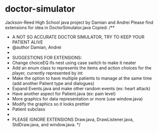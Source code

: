 # doctor-simulator
Jackson-Reed High School java project by Damian and Andrei
Please find extensions for idea in DoctorSimulator.java
Copied:
/**
 * A NOT SO ACCURATE DOCTOR SIMULATOR, TRY TO KEEP YOUR PATIENT ALIVE
 * @author Damian, Andrei
 * 
 * SUGGESTIONS FOR EXTENSIONS: 
 *  Change choiceEQ ifs nest using case switch to make it neater
 *  Add an enum class to represents the items and action choices for the player, currently represented by int
 *  Make the option to have multiple patients to manage at the same time (add another Patient type and dialogues)
 *  Expand Events.java and make other random events (ex: heart attack)
 *  Have another aspect for Patient.java (ex: pain level)
 *  More graphics for data representation or more (use window.java)
 *  Modify the graphics so it looks prettier
 *  Patient subclass
 * 
 *  PLEASE IGNORE EXTENSIONS Draw.java, DrawListener.java, StdDraw.java, and window.java. 
 */
